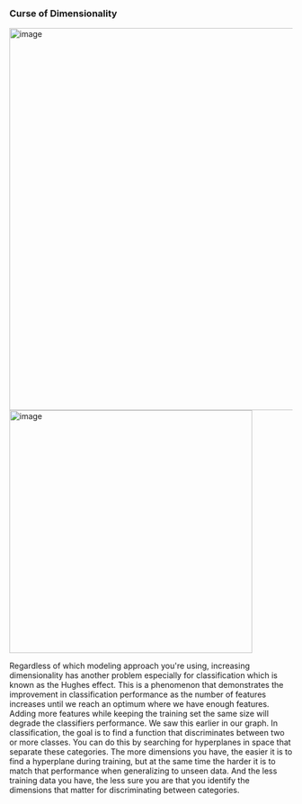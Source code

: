 ### Curse of Dimensionality

<img width="680" alt="image" src="https://github.com/krishnanpooja/Notes.md/assets/8016149/5d2a3f38-0f49-446d-ae4a-06538ad5517e">

<img width="432" alt="image" src="https://github.com/krishnanpooja/Notes.md/assets/8016149/64644879-718a-4a04-8e9e-c0bc3e27653b">

Regardless of which modeling approach you're using, increasing dimensionality has another problem especially for classification which is known as the Hughes effect. This is a phenomenon that demonstrates the improvement in classification performance as the number of features increases until we reach an optimum where we have enough features. Adding more features while keeping the training set the same size will degrade the classifiers performance. We saw this earlier in our graph. In classification, the goal is to find a function that discriminates between two or more classes. You can do this by searching for hyperplanes in space that separate these categories. The more dimensions you have, the easier it is to find a hyperplane during training, but at the same time the harder it is to match that performance when generalizing to unseen data. And the less training data you have, the less sure you are that you identify the dimensions that matter for discriminating between categories.
